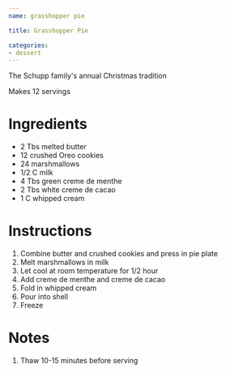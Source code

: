 ```yaml
---
name: grasshopper pie

title: Grasshopper Pie

categories:
- dessert
---
```


The Schupp family's annual Christmas tradition

Makes 12 servings

# Ingredients
- 2 Tbs melted butter
- 12    crushed Oreo cookies
- 24    marshmallows
- 1/2 C milk
- 4 Tbs green creme de menthe
- 2 Tbs white creme de cacao
- 1 C   whipped cream

# Instructions
1. Combine butter and crushed cookies and press in pie plate
1. Melt marshmallows in milk
1. Let cool at room temperature for 1/2 hour
1. Add creme de menthe and creme de cacao
1. Fold in whipped cream
1. Pour into shell
1. Freeze

# Notes
1. Thaw 10-15 minutes before serving
